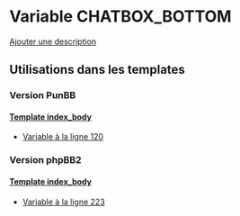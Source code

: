 # Variable CHATBOX_BOTTOM
[Ajouter une description](https://fa-tvars.appspot.com/var/CHATBOX_BOTTOM)

## Utilisations dans les templates

### Version PunBB

#### [Template index_body](punbb/index_body.md)
* [Variable &agrave; la ligne 120](../punbb/index_body.tpl#L120)

### Version phpBB2

#### [Template index_body](subsilver/index_body.md)
* [Variable &agrave; la ligne 223](../subsilver/index_body.tpl#L223)